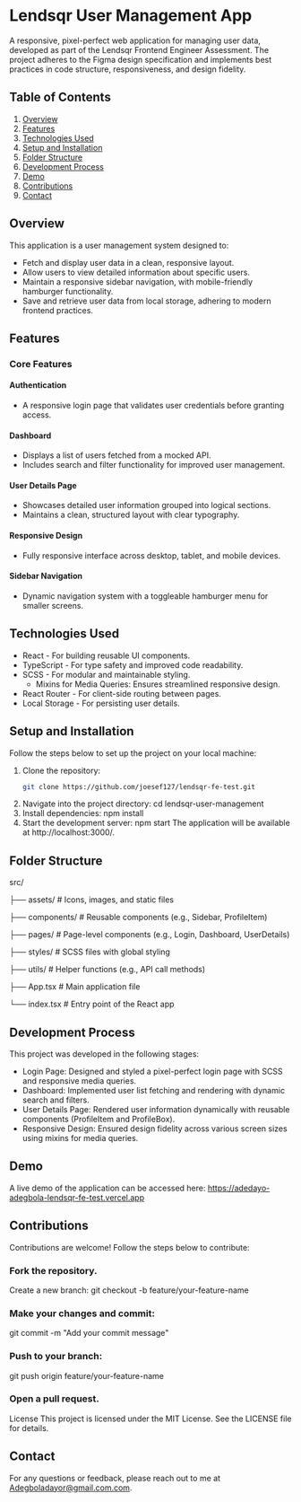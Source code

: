 # Lendsqr User Management App

A responsive, pixel-perfect web application for managing user data, developed as part of the Lendsqr Frontend Engineer Assessment. The project adheres to the Figma design specification and implements best practices in code structure, responsiveness, and design fidelity.

## Table of Contents

1. [Overview](#overview)
2. [Features](#features)
3. [Technologies Used](#technologies-used)
4. [Setup and Installation](#setup-and-installation)
5. [Folder Structure](#folder-structure)
6. [Development Process](#development-process)
7. [Demo](#demo)
8. [Contributions](#contributions)
9. [Contact](#contact)

## Overview

This application is a user management system designed to:

- Fetch and display user data in a clean, responsive layout.
- Allow users to view detailed information about specific users.
- Maintain a responsive sidebar navigation, with mobile-friendly hamburger functionality.
- Save and retrieve user data from local storage, adhering to modern frontend practices.

## Features

### Core Features

#### Authentication

- A responsive login page that validates user credentials before granting access.

#### Dashboard

- Displays a list of users fetched from a mocked API.
- Includes search and filter functionality for improved user management.

#### User Details Page

- Showcases detailed user information grouped into logical sections.
- Maintains a clean, structured layout with clear typography.

#### Responsive Design

- Fully responsive interface across desktop, tablet, and mobile devices.

#### Sidebar Navigation

- Dynamic navigation system with a toggleable hamburger menu for smaller screens.

## Technologies Used

- React - For building reusable UI components.
- TypeScript - For type safety and improved code readability.
- SCSS - For modular and maintainable styling.
  - Mixins for Media Queries: Ensures streamlined responsive design.
- React Router - For client-side routing between pages.
- Local Storage - For persisting user details.

## Setup and Installation

Follow the steps below to set up the project on your local machine:

1. Clone the repository:
   ```bash
   git clone https://github.com/joesef127/lendsqr-fe-test.git
   ```
2. Navigate into the project directory:
   cd lendsqr-user-management
3. Install dependencies:
   npm install
4. Start the development server:
   npm start
   The application will be available at http://localhost:3000/.

## Folder Structure

src/

├── assets/ # Icons, images, and static files

├── components/ # Reusable components (e.g., Sidebar, ProfileItem)

├── pages/ # Page-level components (e.g., Login, Dashboard, UserDetails)

├── styles/ # SCSS files with global styling

├── utils/ # Helper functions (e.g., API call methods)

├── App.tsx # Main application file

└── index.tsx # Entry point of the React app

## Development Process

This project was developed in the following stages:

- Login Page: Designed and styled a pixel-perfect login page with SCSS and responsive media queries.
- Dashboard: Implemented user list fetching and rendering with dynamic search and filters.
- User Details Page: Rendered user information dynamically with reusable components (ProfileItem and ProfileBox).
- Responsive Design: Ensured design fidelity across various screen sizes using mixins for media queries.

## Demo

A live demo of the application can be accessed here: https://adedayo-adegbola-lendsqr-fe-test.vercel.app

## Contributions

Contributions are welcome! Follow the steps below to contribute:

### Fork the repository.

Create a new branch:
git checkout -b feature/your-feature-name

### Make your changes and commit:

git commit -m "Add your commit message"

### Push to your branch:

git push origin feature/your-feature-name

### Open a pull request.

License
This project is licensed under the MIT License. See the LICENSE file for details.

## Contact

For any questions or feedback, please reach out to me at Adegboladayor@gmail.com.com.
